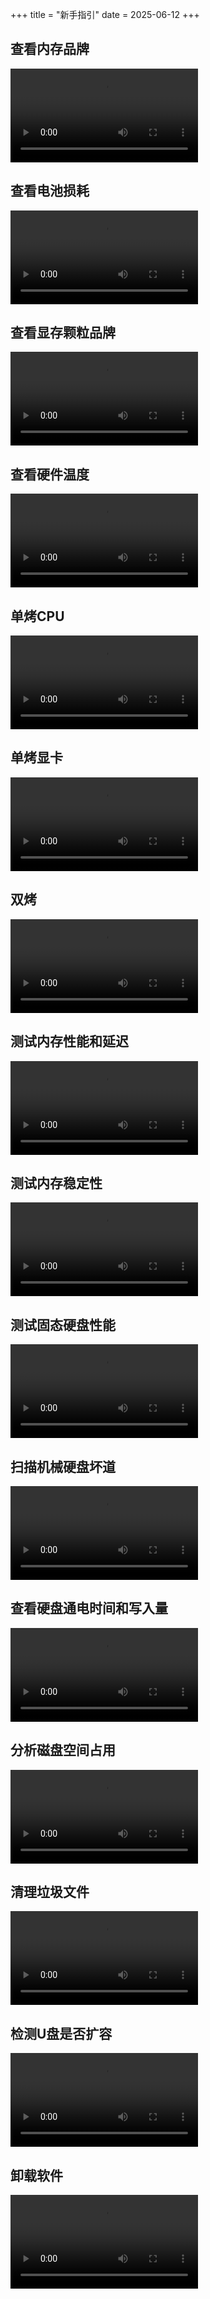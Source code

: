+++
title = "新手指引"
date = 2025-06-12
+++

## 查看内存品牌

<video src="//disk.saop.cc/d/图吧/新手指引/查看内存品牌.mp4" controls></video>

## 查看电池损耗

<video src="//disk.saop.cc/d/图吧/新手指引/查看电池损耗.mp4" controls></video>

## 查看显存颗粒品牌

<video src="//disk.saop.cc/d/图吧/新手指引/查看显存颗粒品牌.mp4" controls></video>

## 查看硬件温度

<video src="//disk.saop.cc/d/图吧/新手指引/查看硬件温度.mp4" controls></video>

## 单烤CPU

<video src="//disk.saop.cc/d/图吧/新手指引/单烤CPU.mp4" controls></video>

## 单烤显卡

<video src="//disk.saop.cc/d/图吧/新手指引/单烤显卡.mp4" controls></video>

## 双烤

<video src="//disk.saop.cc/d/图吧/新手指引/双烤.mp4" controls></video>

## 测试内存性能和延迟

<video src="//disk.saop.cc/d/图吧/新手指引/测试内存性能和延迟.mp4" controls></video>

## 测试内存稳定性

<video src="//disk.saop.cc/d/图吧/新手指引/测试内存稳定性.mp4" controls></video>

## 测试固态硬盘性能

<video src="//disk.saop.cc/d/图吧/新手指引/测试固态硬盘性能.mp4" controls></video>

## 扫描机械硬盘坏道

<video src="//disk.saop.cc/d/图吧/新手指引/扫描机械硬盘坏道.mp4" controls></video>

## 查看硬盘通电时间和写入量

<video src="//disk.saop.cc/d/图吧/新手指引/查看硬盘通电时间和写入量.mp4" controls></video>

## 分析磁盘空间占用

<video src="//disk.saop.cc/d/图吧/新手指引/分析磁盘空间占用.mp4" controls></video>

## 清理垃圾文件

<video src="//disk.saop.cc/d/图吧/新手指引/清理垃圾文件.mp4" controls></video>

## 检测U盘是否扩容

<video src="//disk.saop.cc/d/图吧/新手指引/检测U盘是否扩容.mp4" controls></video>

## 卸载软件

<video src="//disk.saop.cc/d/图吧/新手指引/卸载软件.mp4" controls></video>
